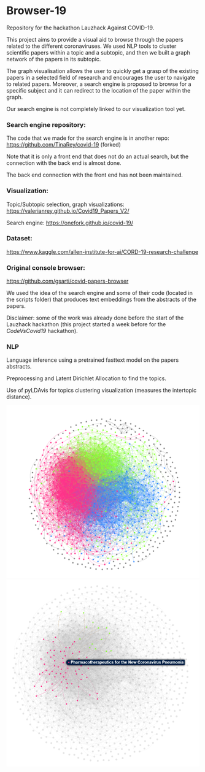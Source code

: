 # Browser-19
Repository for the hackathon Lauzhack Against COVID-19.

This project aims to provide a visual aid to browse through the papers related to the different coronaviruses. We used NLP tools to cluster scientific papers within a topic and a subtopic, and then we built a graph network of the papers in its subtopic.

The graph visualisation allows the user to quickly get a grasp of the existing papers in a selected field of research and encourages the user to navigate to related papers.
Moreover, a search engine is proposed to browse for a specific subject and it can redirect to the location of the paper within the graph.

Our search engine is not completely linked to our visualization tool yet.

### Search engine repository:
The code that we made for the search engine is in another repo: https://github.com/TinaRey/covid-19 (forked)

Note that it is only a front end that does not do an actual search, but the connection with the back end is almost done.

The back end connection with the front end has not been maintained.

### Visualization:
Topic/Subtopic selection, graph visualizations: https://valerianrey.github.io/Covid19_Papers_V2/

Search engine: https://onefork.github.io/covid-19/

### Dataset: 
https://www.kaggle.com/allen-institute-for-ai/CORD-19-research-challenge

### Original console browser: 
https://github.com/gsarti/covid-papers-browser

We used the idea of the search engine and some of their code (located in the scripts folder) that produces text embeddings from the abstracts of the papers.

Disclaimer: some of the work was already done before the start of the Lauzhack hackathon (this project started a week before for the *CodeVsCovid19* hackathon).
### NLP
Language inference using a pretrained fasttext model on the papers abstracts.

Preprocessing and Latent Dirichlet Allocation to find the topics. 

Use of pyLDAvis for topics clustering visualization (measures the intertopic distance).

![Graph full](images/full_graph.png)
![Graph selection](images/selected_graph.png)
